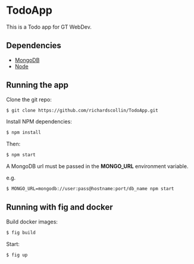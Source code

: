 # TodoApp
This is a Todo app for GT WebDev.

## Dependencies
- [MongoDB](http://www.mongodb.org/)
- [Node](https://nodejs.org)

## Running the app
Clone the git repo:
```bash
$ git clone https://github.com/richardscollin/TodoApp.git
```
Install NPM dependencies:
```bash
$ npm install
```
Then:
```bash
$ npm start
```
A MongoDB url must be passed in the **MONGO_URL** environment variable.

e.g.
```bash
$ MONGO_URL=mongodb://user:pass@hostname:port/db_name npm start
```

## Running with fig and docker
Build docker images:
```bash
$ fig build
```
Start:
```bash
$ fig up
```
